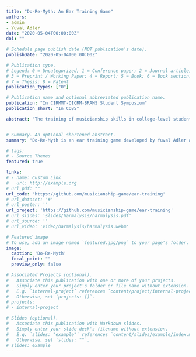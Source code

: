 ```yaml
---
title: "Do-Re-Myth: An Ear Training Game"
authors:
- admin
- Yuval Adler
date: "2020-05-04T00:00:00Z"
doi: ""

# Schedule page publish date (NOT publication's date).
publishDate: "2020-05-04T00:00:00Z"

# Publication type.
# Legend: 0 = Uncategorized; 1 = Conference paper; 2 = Journal article;
# 3 = Preprint / Working Paper; 4 = Report; 5 = Book; 6 = Book section;
# 7 = Thesis; 8 = Patent
publication_types: ["0"]

# Publication name and optional abbreviated publication name.
publication: "In CIRMMT-OICRM-BRAMS Student Symposium"
publication_short: "In COBS"

abstract: "The training of musicianship skills in college-level students remains a significant pedagogical challenge for several reasons, including: diverse student skill levels, motivation, regular practice, and engagement with exercises. Our approach was to use gamification to promote engagement during a commonly employed exercise - the identification of pitches. The players are presented with pitches emitted by “enemies”. These enemies can be defeated by identifying their emitted scale degrees within the scale being exercised. The notes presented to the player are based on statistical pitch-class distributions, which are adjusted according to difficulty settings. We created independently-adjustable difficulty levels for the music and video game elements. This allows for students of varying skill levels and familiarity to use the game effectively. The scale and tuning systems being practiced are also customizable by the user; beyond the existing pre-generated set of Western scales, it is possible for the user to create their own scale systems, including microtonal tunings and non-Western idioms. Moreover, modification and extensions of the core game itself are also possible - the code is available through an open-source repository. In addition to this presentation, we will share a playable demo version of the game at the conference."


# Summary. An optional shortened abstract.
summary: "Do-Re-Myth is an ear training game developed by Yuval Adler and Néstor Nápoles López, funded through a CIRMMT Student Award in 2019."

# tags:
# - Source Themes
featured: true

links:
# - name: Custom Link
#   url: http://example.org
# url_pdf: ""
url_code: 'https://github.com/musicianship-game/ear-training'
# url_dataset: '#'
# url_poster: ''
url_project: 'https://github.com/musicianship-game/ear-training'
# url_slides: 'slides/harmalysis/harmalysis.pdf'
# url_source: ''
# url_video: 'video/harmalysis/harmalysis.webm'

# Featured image
# To use, add an image named `featured.jpg/png` to your page's folder. 
image:
  caption: 'Do-Re-Myth'
  focal_point: ""
  preview_only: false

# Associated Projects (optional).
#   Associate this publication with one or more of your projects.
#   Simply enter your project's folder or file name without extension.
#   E.g. `internal-project` references `content/project/internal-project/index.md`.
#   Otherwise, set `projects: []`.
# projects:
# - internal-project

# Slides (optional).
#   Associate this publication with Markdown slides.
#   Simply enter your slide deck's filename without extension.
#   E.g. `slides: "example"` references `content/slides/example/index.md`.
#   Otherwise, set `slides: ""`.
# slides: example
---
```

